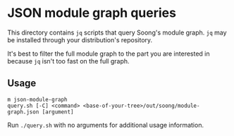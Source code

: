 JSON module graph queries
=========================

This directory contains `jq` scripts that query Soong's module graph.
`jq` may be installed through your distribution's repository.

It's best to filter the full module graph to the part you are interested in
because `jq` isn't too fast on the full graph.

Usage
-----

```
m json-module-graph
query.sh [-C] <command> <base-of-your-tree>/out/soong/module-graph.json [argument]
```

Run `./query.sh` with no arguments for additional usage information.
